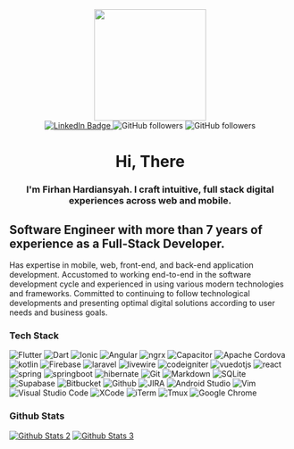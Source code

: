 <div id="header" align="center">
  <img src="https://media.giphy.com/media/s6hdSACv7Dm3deCZKo/giphy.gif" width="200"/>
  
  <div id="badges">
    <a href="https://www.linkedin.com/in/firhan-hardiansyah-2902bb1b5" target="_blank">
      <img src="https://img.shields.io/badge/LinkedIn-blue?style=for-the-badge&logo=linkedin&logoColor=white" alt="LinkedIn Badge"/>
    </a>
    <img alt="GitHub followers" src="https://img.shields.io/github/followers/firhanhardiansyah?style=for-the-badge&logo=github">
    <img alt="GitHub followers" src="https://komarev.com/ghpvc/?username=firhanhardiansyah&style=for-the-badge&color=blue&logo=github">
  </div>
  <h1>Hi, There</h1>
</div>

<h3 align="center">I'm Firhan Hardiansyah. I craft intuitive, full stack digital experiences across web and mobile.</h3>

<div>
    <h2>Software Engineer with more than 7 years of experience as a Full-Stack Developer.</h2>
    <p>
        Has expertise in mobile, web, front-end, and back-end application development. Accustomed to working end-to-end in the
        software development cycle and experienced in using various modern technologies and frameworks. Committed to
        continuing to follow technological developments and presenting optimal digital solutions according to user needs and
        business goals.
    </p>
</div>

<h3>Tech Stack</h3>
<p>
  <img alt="Flutter" src="https://img.shields.io/badge/Flutter-02569B?style=flat-square&logo=flutter&logoColor=white" />
  <img alt="Dart" src="https://img.shields.io/badge/Dart-0175C2?style=flat-square&logo=dart&logoColor=white" />
  <img alt="Ionic" src="https://img.shields.io/badge/Ionic-3880FF?style=flat-square&logo=ionic&logoColor=white" />
  <img alt="Angular" src="https://img.shields.io/badge/Angular-DD0031?style=flat-square&logo=angular&logoColor=white" />
  <img alt="ngrx" src="https://img.shields.io/badge/NgRx-BA2BD2?style=flat-square&logo=ngrx&logoColor=white" />
  <img alt="Capacitor" src="https://img.shields.io/badge/Capacitor-13A1FE?style=flat-square&logo=capacitor&logoColor=white" />
  <img alt="Apache Cordova" src="https://img.shields.io/badge/Apache_Cordova-E8E8E8?style=flat-square&logo=apachecordova&logoColor=black" />
  <img alt="kotlin" src="https://img.shields.io/badge/kotlin-7F52FF?style=flat-square&logo=kotlin&logoColor=white" />
  <img alt="Firebase" src="https://img.shields.io/badge/Firebase-FFCA28?style=flat-square&logo=firebase&logoColor=black" />
  <img alt="laravel" src="https://img.shields.io/badge/Laravel-FF2D20?style=flat-square&logo=laravel&logoColor=white" />
  <img alt="livewire" src="https://img.shields.io/badge/Livewire-4E56A6?style=flat-square&logo=livewire&logoColor=white" />
  <img alt="codeigniter" src="https://img.shields.io/badge/CodeIgniter-EF4223?style=flat-square&logo=codeigniter&logoColor=white" />
  <img alt="vuedotjs" src="https://img.shields.io/badge/Vue-4FC08D?style=flat-square&logo=vuedotjs&logoColor=white" />
  <img alt="react" src="https://img.shields.io/badge/React-61DAFB?style=flat-square&logo=react&logoColor=black" />
  <img alt="spring" src="https://img.shields.io/badge/Spring-6DB33F?style=flat-square&logo=spring&logoColor=white" />
  <img alt="springboot" src="https://img.shields.io/badge/Spring_Boot-6DB33F?style=flat-square&logo=springboot&logoColor=white" />
  <img alt="hibernate" src="https://img.shields.io/badge/Hibernate-59666C?style=flat-square&logo=hibernate&logoColor=white" />
  <img alt="Git" src="https://img.shields.io/badge/Git-F05032?style=flat-square&logo=git&logoColor=white" />
  <img alt="Markdown" src="https://img.shields.io/badge/Markdown-000000?style=flat-square&logo=markdown&logoColor=white" />
  <img alt="SQLite" src="https://img.shields.io/badge/SQLite-07405E?style=flat-square&logo=sqlite&logoColor=white" />
  <img alt="Supabase" src="https://img.shields.io/badge/Supabase-181818?style=flat-square&logo=supabase&logoColor=white" />
  <img alt="Bitbucket" src="https://img.shields.io/badge/Bitbucket-0747a6?style=flat-square&logo=bitbucket&logoColor=white" />
  <img alt="Github" src="https://img.shields.io/badge/GitHub-100000?style=flat-square&logo=github&logoColor=white" />
  <img alt="JIRA" src="https://img.shields.io/badge/Jira-0052CC?style=flat-square&logo=Jira&logoColor=white" />
  <img alt="Android Studio" src="https://img.shields.io/badge/Android_Studio-3DDC84?style=flat-square&logo=androidstudio&logoColor=white" />
  <img alt="Vim" src="https://img.shields.io/badge/VIM-%2311AB00.svg?&style=flat-square&logo=vim&logoColor=white" />
  <img alt="Visual Studio Code" src="https://img.shields.io/badge/Visual_Studio_Code-0078D4?style=flat-square&logo=visual_studio_code&logoColor=white" />
  <img alt="XCode" src="https://img.shields.io/badge/Xcode-007ACC?style=flat-square&logo=Xcode&logoColor=white" />
  <img alt="iTerm" src="https://img.shields.io/badge/iTerm2-000000?style=flat-square&logo=iterm2&logoColor=white" />
  <img alt="Tmux" src="https://img.shields.io/badge/tmux-1BB91F?style=flat-square&logo=tmux&logoColor=white" />
  <img alt="Google Chrome" src="https://img.shields.io/badge/Google_chrome-4285F4?style=flat-square&logo=Google-chrome&logoColor=white" />
</p>

<h3>Github Stats</h3>
<a href="https://github-readme-streak-stats.herokuapp.com/?user=firhanhardiansyah&theme=vue-dark&hide_border=true" target="_blank"><img alt="Github Stats 2" src="https://github-readme-streak-stats.herokuapp.com/?user=firhanhardiansyah&theme=vue-dark&hide_border=true" /></a>
<a href="https://github-readme-stats.vercel.app/api/top-langs/?username=firhanhardiansyah&theme=vue-dark&hide_border=true&include_all_commits=false&count_private=false&layout=compact" target="_blank"><img alt="Github Stats 3" src="https://github-readme-stats.vercel.app/api/top-langs/?username=firhanhardiansyah&theme=vue-dark&hide_border=true&include_all_commits=false&count_private=false&layout=compact" /></a>
